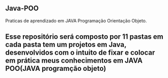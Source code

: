 ## Java-POO
Praticas de aprendizado em JAVA Programação Orientação Objeto.

## Esse repositório será composto por 11 pastas em cada pasta tem um  projetos em Java, desenvolvidos com o intuito de fixar e colocar em prática meus conhecimentos em JAVA POO(JAVA programção objeto) 
